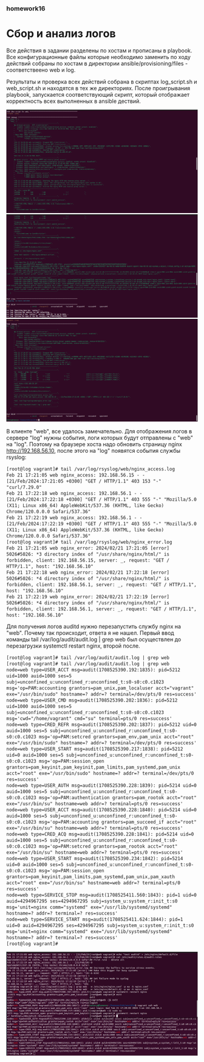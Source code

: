 ### homework16
# Сбор и анализ логов

Все действия в задании разделены по хостам и прописаны в playbook. Все конфигурационные файлы которые необходимо заменить по ходу действий собраны по хостам в директории ansible/provisioning/files - соответствеено web и log.

Результаты и проверка всех действий собрана в скриптах log_script.sh и web_script.sh и находятся в тех же директориях. После проигрывания playbook, запускается соответствующий скрипт, который отображает корректность всех выполненных в ansible дествий.

 ![](./1.png)
 ![](./2.png)
 ![](./3.png)
 
В клиенте "web", все удалось замечательно. Для отображения логов в сервере "log" нужны события, логи которых будут отправлены с "web" на "log". Поэтому на браузере хоста надо обновить страницу nginx http://192.168.56.10, после этого на "log" появятся события службы rsyslog:
```
[root@log vagrant]# tail /var/log/rsyslog/web/nginx_access.log
Feb 21 17:21:05 web nginx_access: 192.168.56.15 - - [21/Feb/2024:17:21:05 +0300] "GET / HTTP/1.1" 403 153 "-" "curl/7.29.0"
Feb 21 17:22:18 web nginx_access: 192.168.56.1 - - [21/Feb/2024:17:22:18 +0300] "GET / HTTP/1.1" 403 555 "-" "Mozilla/5.0 (X11; Linux x86_64) AppleWebKit/537.36 (KHTML, like Gecko) Chrome/120.0.0.0 Safari/537.36"
Feb 21 17:22:19 web nginx_access: 192.168.56.1 - - [21/Feb/2024:17:22:19 +0300] "GET / HTTP/1.1" 403 555 "-" "Mozilla/5.0 (X11; Linux x86_64) AppleWebKit/537.36 (KHTML, like Gecko) Chrome/120.0.0.0 Safari/537.36"
[root@log vagrant]# tail /var/log/rsyslog/web/nginx_error.log
Feb 21 17:21:05 web nginx_error: 2024/02/21 17:21:05 [error] 5026#5026: *3 directory index of "/usr/share/nginx/html/" is forbidden, client: 192.168.56.15, server: _, request: "GET / HTTP/1.1", host: "192.168.56.10"
Feb 21 17:22:18 web nginx_error: 2024/02/21 17:22:18 [error] 5026#5026: *4 directory index of "/usr/share/nginx/html/" is forbidden, client: 192.168.56.1, server: _, request: "GET / HTTP/1.1", host: "192.168.56.10"
Feb 21 17:22:19 web nginx_error: 2024/02/21 17:22:19 [error] 5026#5026: *4 directory index of "/usr/share/nginx/html/" is forbidden, client: 192.168.56.1, server: _, request: "GET / HTTP/1.1", host: "192.168.56.10"
```
Для получения логов auditd нужно перезапустить службу nginx на "web". Почему так происходит, ответа я не нашел.
Первый ввод команды tail /var/log/audit/audit.log | grep web был осуществлен до перезагрузки systemctl restart nginx, второй после. 
```
[root@log vagrant]# tail /var/log/audit/audit.log | grep web
[root@log vagrant]# tail /var/log/audit/audit.log | grep web
node=web type=USER_ACCT msg=audit(1708525390.192:1835): pid=5212 uid=1000 auid=1000 ses=5 subj=unconfined_u:unconfined_r:unconfined_t:s0-s0:c0.c1023 msg='op=PAM:accounting grantors=pam_unix,pam_localuser acct="vagrant" exe="/usr/bin/sudo" hostname=? addr=? terminal=/dev/pts/0 res=success'
node=web type=USER_CMD msg=audit(1708525390.202:1836): pid=5212 uid=1000 auid=1000 ses=5 subj=unconfined_u:unconfined_r:unconfined_t:s0-s0:c0.c1023 msg='cwd="/home/vagrant" cmd="su" terminal=pts/0 res=success'
node=web type=CRED_REFR msg=audit(1708525390.202:1837): pid=5212 uid=0 auid=1000 ses=5 subj=unconfined_u:unconfined_r:unconfined_t:s0-s0:c0.c1023 msg='op=PAM:setcred grantors=pam_env,pam_unix acct="root" exe="/usr/bin/sudo" hostname=? addr=? terminal=/dev/pts/0 res=success'
node=web type=USER_START msg=audit(1708525390.217:1838): pid=5212 uid=0 auid=1000 ses=5 subj=unconfined_u:unconfined_r:unconfined_t:s0-s0:c0.c1023 msg='op=PAM:session_open grantors=pam_keyinit,pam_keyinit,pam_limits,pam_systemd,pam_unix acct="root" exe="/usr/bin/sudo" hostname=? addr=? terminal=/dev/pts/0 res=success'
node=web type=USER_AUTH msg=audit(1708525390.228:1839): pid=5214 uid=0 auid=1000 ses=5 subj=unconfined_u:unconfined_r:unconfined_t:s0-s0:c0.c1023 msg='op=PAM:authentication grantors=pam_rootok acct="root" exe="/usr/bin/su" hostname=web addr=? terminal=pts/0 res=success'
node=web type=USER_ACCT msg=audit(1708525390.228:1840): pid=5214 uid=0 auid=1000 ses=5 subj=unconfined_u:unconfined_r:unconfined_t:s0-s0:c0.c1023 msg='op=PAM:accounting grantors=pam_succeed_if acct="root" exe="/usr/bin/su" hostname=web addr=? terminal=pts/0 res=success'
node=web type=CRED_ACQ msg=audit(1708525390.228:1841): pid=5214 uid=0 auid=1000 ses=5 subj=unconfined_u:unconfined_r:unconfined_t:s0-s0:c0.c1023 msg='op=PAM:setcred grantors=pam_rootok acct="root" exe="/usr/bin/su" hostname=web addr=? terminal=pts/0 res=success'
node=web type=USER_START msg=audit(1708525390.234:1842): pid=5214 uid=0 auid=1000 ses=5 subj=unconfined_u:unconfined_r:unconfined_t:s0-s0:c0.c1023 msg='op=PAM:session_open grantors=pam_keyinit,pam_limits,pam_systemd,pam_unix,pam_xauth acct="root" exe="/usr/bin/su" hostname=web addr=? terminal=pts/0 res=success'
node=web type=SERVICE_STOP msg=audit(1708525411.560:1843): pid=1 uid=0 auid=4294967295 ses=4294967295 subj=system_u:system_r:init_t:s0 msg='unit=nginx comm="systemd" exe="/usr/lib/systemd/systemd" hostname=? addr=? terminal=? res=success'
node=web type=SERVICE_START msg=audit(1708525411.624:1844): pid=1 uid=0 auid=4294967295 ses=4294967295 subj=system_u:system_r:init_t:s0 msg='unit=nginx comm="systemd" exe="/usr/lib/systemd/systemd" hostname=? addr=? terminal=? res=success'
[root@log vagrant]# 
```
![](./4.png)
